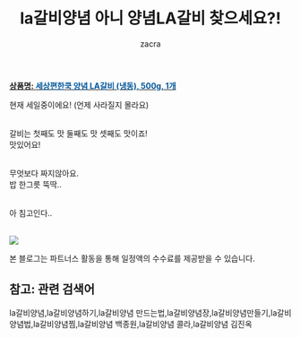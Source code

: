 ﻿---
layout: post
title:  "la갈비양념 아니 양념LA갈비 찾으세요?!"
author: zacra
categories: [ 아이템 ]
tags: [la갈비양념,la갈비양념하기,la갈비양념 만드는법,la갈비양념장,la갈비양념만들기,la갈비양념법,la갈비양념찜,la갈비양념 백종원,la갈비양념 콜라,la갈비양념 김진옥]
image: https://static.coupangcdn.com/image/retail/images/2020/06/16/15/8/347ecfd5-57a3-4243-84c8-11db6fe2dc32.jpg 
description: "쿠팡에서 la갈비양념 관련 키워드로 가장 고객 선호도가 높은 제품이랍니다."
rating: 4.5
---

<a href="https://link.coupang.com/re/AFFSDP?lptag=AF8407795&pageKey=1710998659&itemId=2912054368&vendorItemId=70900760448&traceid=V0-153-0aa034d703f18425"><b>상품명: <font color='#01579B'>세상편한쿡 양념 LA갈비 (냉동), 500g, 1개</font></b></a>

현재 세일중이에요! (언제 사라질지 몰라요) <br/><br/>

갈비는 첫째도 맛 둘째도 맛 셋째도 맛이죠!<br/>
맛있어요!<br/><br/>

무엇보다 짜지않아요.<br/>
밥 한그릇 뚝딱..<br/><br/>

아 침고인다..<br/><br/>

<a href="https://link.coupang.com/re/AFFSDP?lptag=AF8407795&pageKey=1710998659&itemId=2912054368&vendorItemId=70900760448&traceid=V0-153-0aa034d703f18425"><img src="https://thumbnail9.coupangcdn.com/thumbnails/remote/q89/image/retail/images/2020/06/16/15/2/2ff8f214-91de-4119-8f85-a7beb49dfc07.jpg"></a> 

본 블로그는 파트너스 활동을 통해 일정액의 수수료를 제공받을 수 있습니다.

## 참고: 관련 검색어    
la갈비양념,la갈비양념하기,la갈비양념 만드는법,la갈비양념장,la갈비양념만들기,la갈비양념법,la갈비양념찜,la갈비양념 백종원,la갈비양념 콜라,la갈비양념 김진옥